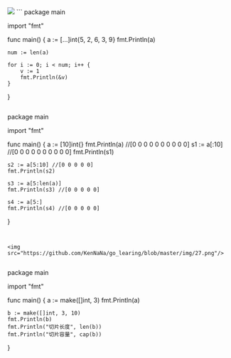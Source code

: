 <img src="https://github.com/KenNaNa/go_learing/blob/master/img/26.png"/>
```
package main

import "fmt"

func main() {
	a := [...]int{5, 2, 6, 3, 9}
	fmt.Println(a)

	num := len(a)

	for i := 0; i < num; i++ {
		v := 1
		fmt.Println(&v)
	}
}
```

```
package main

import "fmt"

func main() {
	a := [10]int{}
	fmt.Println(a) //[0 0 0 0 0 0 0 0 0 0]
	s1 := a[:10]   //[0 0 0 0 0 0 0 0 0 0]
	fmt.Println(s1)

	s2 := a[5:10] //[0 0 0 0 0]
	fmt.Println(s2)

	s3 := a[5:len(a)]
	fmt.Println(s3) //[0 0 0 0 0]

	s4 := a[5:]
	fmt.Println(s4) //[0 0 0 0 0]
}
```


<img src="https://github.com/KenNaNa/go_learing/blob/master/img/27.png"/>


```
package main

import "fmt"

func main() {
	a := make([]int, 3)
	fmt.Println(a)

	b := make([]int, 3, 10)
	fmt.Println(b)
	fmt.Println("切片长度", len(b))
	fmt.Println("切片容量", cap(b))
}
```
